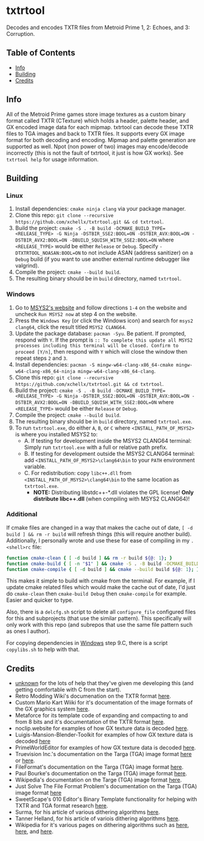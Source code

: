 # txtrtool
Decodes and encodes TXTR files from Metroid Prime 1, 2: Echoes, and 3: Corruption.

## Table of Contents
- [Info](#info)
- [Building](#building)
- [Credits](#credits)

## Info
All of the Metroid Prime games store image textures as a custom binary format called TXTR (CTexture) which holds a header, palette header, and GX encoded image data for each mipmap. txtrtool can decode these TXTR files to TGA images and back to TXTR files. It supports every GX image format for both decoding and encoding. Mipmap and palette generation are supported as well. Npot (non power of two) images may encode/decode incorrectly (this is not the fault of txtrtool, it just is how GX works). See `txtrtool help` for usage information.

## Building

### Linux
1. Install dependencies: `cmake ninja clang` via your package manager.
2. Clone this repo: `git clone --recursive https://github.com/xchellx/txtrtool.git && cd txtrtool`.
3. Build the project: `cmake -S . -B build -DCMAKE_BUILD_TYPE=<RELEASE_TYPE> -G Ninja -DSTBIR_SSE2:BOOL=ON -DSTBIR_AVX:BOOL=ON -DSTBIR_AVX2:BOOL=ON -DBUILD_SQUISH_WITH_SSE2:BOOL=ON` where `<RELEASE_TYPE>` would be either `Release` or `Debug`. Specify `-DTXTRTOOL_NOASAN:BOOL=ON` to not include ASAN (address sanitizer) on a `Debug` build (if you want to use another external runtime debugger like valgrind).
4. Compile the project: `cmake --build build`.
5. The resulting binary should be in `build` directory, named `txtrtool`.

### Windows
1. Go to [MSYS2's website](https://www.msys2.org) and follow directions `1-4` on the website and uncheck `Run MSYS2 now` at step 4 on the website.
2. Press the `Windows Key` (or click the Windows icon) and search for `msys2 clang64`, click the result titled `MSYS2 CLANG64`.
3. Update the package database: `pacman -Syu`. Be patient. If prompted, respond with `Y`. If the prompt is `:: To complete this update all MSYS2 processes including this terminal will be closed. Confirm to proceed [Y/n]`, then respond with `Y` which will close the window then repeat steps `2` and `3`.
4. Install dependencies: `pacman -S mingw-w64-clang-x86_64-cmake mingw-w64-clang-x86_64-ninja mingw-w64-clang-x86_64-clang`.
5. Clone this repo: `git clone --recursive https://github.com/xchellx/txtrtool.git && cd txtrtool`.
6. Build the project: `cmake -S . -B build -DCMAKE_BUILD_TYPE=<RELEASE_TYPE> -G Ninja -DSTBIR_SSE2:BOOL=ON -DSTBIR_AVX:BOOL=ON -DSTBIR_AVX2:BOOL=ON -DBUILD_SQUISH_WITH_SSE2:BOOL=ON` where `<RELEASE_TYPE>` would be either `Release` or `Debug`.
7. Compile the project: `cmake --build build`.
8. The resulting binary should be in `build` directory, named `txtrtool.exe`.
9. To run `txtrtool.exe`, do either `A`, `B`, or `C` where `<INSTALL_PATH_OF_MSYS2>` is where you installed MSYS2 to:
    - A. If testing for development inside the MSYS2 CLANG64 terminal: Simply run `txtrtool.exe` with a full or relative path prefix.
    - B. If testing for development outside the MSYS2 CLANG64 terminal: add `<INSTALL_PATH_OF_MSYS2>\clang64\bin` to your `PATH` environment variable.
    - C. For redistribution: copy `libc++.dll` from `<INSTALL_PATH_OF_MSYS2>\clang64\bin` to the same location as `txtrtool.exe`.
        - **NOTE:** Distributing libstdc++-\*.dll violates the GPL license! **Only distribute libc++.dll** (when compiling with MSYS2 CLANG64)!

### Additional
If cmake files are changed in a way that makes the cache out of date, `[ -d build ] && rm -r build` will refresh things (this will require another build). Additionally, I personally wrote and use these for ease of compiling in my `.<shell>rc` file:
```sh
function cmake-clean { [ -d build ] && rm -r build ${@: 1}; }
function cmake-build { [ -n "$1" ] && cmake -S . -B build -DCMAKE_BUILD_TYPE=$1 ${@: 2}; }
function cmake-compile { [ -d build ] && cmake --build build ${@: 1}; }
```
This makes it simple to build with cmake from the terminal. For example, if I update cmake related files which would make the cache out of date, I'd just do `cmake-clean` then `cmake-build Debug` then `cmake-compile` for example. Easier and quicker to type.

Also, there is a `delcfg.sh` script to delete all `configure_file` configured files for this and subprojects (that use the similar pattern). This specifically will only work with this repo (and subrepos that use the same file pattern such as ones I author).

For copying dependencies in [Windows](#windows) step 9.C, there is a script `copylibs.sh` to help with that.

## Credits
- [unknown](https://github.com/hackyourlife) for the lots of help that they've given me developing this (and getting comfortable with C from the start).
- Retro Modding Wiki's documenation on the TXTR format [here](https://wiki.axiodl.com/w/index.php?title=TXTR_(Metroid_Prime)).
- Custom Mario Kart Wiiki for it's documentation of the image formats of the GX graphics system [here](https://wiki.tockdom.com/wiki/Image_Formats).
- Metaforce for its template code of expanding and compacting to and from 8 bits and it's documentation of the TXTR format [here](https://github.com/AxioDL/metaforce/blob/a413a010b50a53ebc6b0c726203181fc179d3370/DataSpec/DNACommon/TXTR.cpp).
- noclip.website for examples of how GX texture data is decoded [here](https://github.com/magcius/noclip.website/blob/6c47bb40e2c00ab22612f7f488eda0090c7a3be9/rust/src/gx_texture.rs).
- Luigis-Mansion-Blender-Toolkit for examples of how GX texture data is decoded [here](https://github.com/Astral-C/Luigis-Mansion-Blender-Toolkit/blob/3c596b1f64d7d506ed37e131cec6f95ec8df3766/gx_texture.py)
- PrimeWorldEditor for examples of how GX texture data is decoded [here](https://github.com/AxioDL/PrimeWorldEditor/blob/e5d1678ff626fd16c7160332e1e59003804f970a/src/Core/Resource/Factory/CTextureDecoder.cpp).
- Truevision Inc.'s documentation on the Targa (TGA) image format [here](https://www.dca.fee.unicamp.br/~martino/disciplinas/ea978/tgaffs.pdf) or [here](http://tfc.duke.free.fr/coding/tga_specs.pdf).
- FileFormat's documentation on the Targa (TGA) image format [here](https://docs.fileformat.com/image/tga/).
- Paul Bourke's documentation on the Targa (TGA) image format [here](http://www.paulbourke.net/dataformats/tga/).
- Wikipedia's documentation on the Targe (TGA) image format [here](https://wikipedia.org/wiki/Truevision_TGA).
- Just Solve The File Format Problem's documentation on the Targa (TGA) image format [here](http://fileformats.archiveteam.org/wiki/TGA)
- SweetScape's 010 Editor's Binary Template functionality for helping with TXTR and TGA format research [here](https://www.sweetscape.com/010editor/).
- Surma, for his article of various dithering algorithms [here](https://surma.dev/things/ditherpunk/).
- Tanner Helland, for his article of variois dithering algorithms [here](https://tannerhelland.com/2012/12/28/dithering-eleven-algorithms-source-code.html).
- Wikipedia for it's various pages on dithering algorithms such as [here](https://en.wikipedia.org/wiki/Error_diffusion), [here](https://en.wikipedia.org/wiki/Floyd%E2%80%93Steinberg_dithering), and [here](https://en.wikipedia.org/wiki/Atkinson_dithering).
